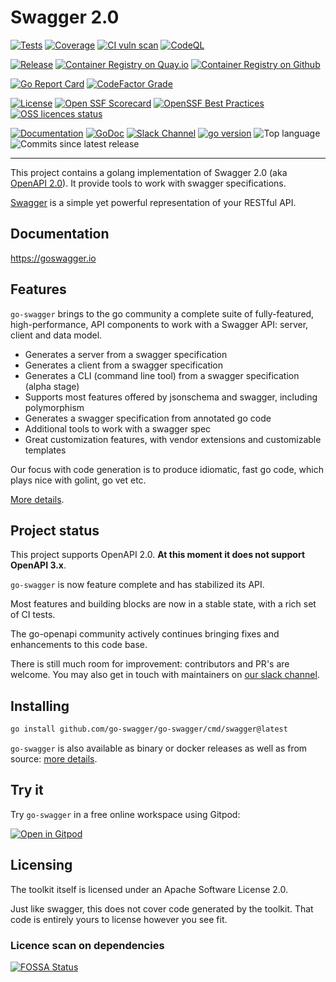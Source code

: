 # Swagger 2.0

<!-- Badges: status  -->
[![Tests][test-badge]][test-url] [![Coverage][cov-badge]][cov-url] [![CI vuln scan][vuln-scan-badge]][vuln-scan-url] [![CodeQL][codeql-badge]][codeql-url]
<!-- Badges: release & docker images  -->
[![Release][release-badge]][release-url] [![Container Registry on Quay.io][quay-badge]][quay-url] [![Container Registry on Github][ghcr-badge]][ghcr-url]
<!-- Badges: code quality  -->
[![Go Report Card][gocard-badge]][gocard-url] [![CodeFactor Grade][codefactor-badge]][codefactor-url]
<!-- Badges: license & compliance -->
[![License][license-badge]][license-url] [![Open SSF Scorecard][ossf-badge]][ossf-url] [![OpenSSF Best Practices][ossf-cci-badge]][ossf-cci-url] [![OSS licences status][fossa-badge]][fossa-url]
<!-- Badges: documentation & support -->
<!-- Badges: others & stats -->
[![Documentation][doc-badge]][doc-url] [![GoDoc][godoc-badge]][godoc-url] [![Slack Channel][slack-badge]][slack-url] [![go version][goversion-badge]][goversion-url] ![Top language][top-badge] ![Commits since latest release][commits-badge]

---

This project contains a golang implementation of Swagger 2.0 (aka [OpenAPI 2.0](https://github.com/OAI/OpenAPI-Specification/blob/old-v3.2.0-dev/versions/2.0.md)).
It provide tools to work with swagger specifications.

[Swagger](https://swagger.io/) is a simple yet powerful representation of your RESTful API.<br>

## Documentation

<https://goswagger.io>

##  Features

`go-swagger` brings to the go community a complete suite of fully-featured, high-performance, API components to  work with a Swagger API: server, client and data model.

* Generates a server from a swagger specification
* Generates a client from a swagger specification
* Generates a CLI (command line tool) from a swagger specification (alpha stage)
* Supports most features offered by jsonschema and swagger, including polymorphism
* Generates a swagger specification from annotated go code
* Additional tools to work with a swagger spec
* Great customization features, with vendor extensions and customizable templates

Our focus with code generation is to produce idiomatic, fast go code, which plays nice with golint, go vet etc.

[More details](https://goswagger.io/go-swagger/features).

##  Project status

This project supports OpenAPI 2.0. **At this moment it does not support OpenAPI 3.x**.

`go-swagger` is now feature complete and has stabilized its API.

Most features and building blocks are now in a stable state, with a rich set of CI tests.

The go-openapi community actively continues bringing fixes and enhancements to this code base.

There is still much room for improvement: contributors and PR's are welcome. You may also get in touch with maintainers on [our slack channel](https://slackin.goswagger.io).

## Installing

```sh
go install github.com/go-swagger/go-swagger/cmd/swagger@latest
```

`go-swagger` is also available as binary or docker releases as well as from source: [more details](https://goswagger.io/go-swagger/install).

## Try it

Try `go-swagger` in a free online workspace using Gitpod:

[![Open in Gitpod](https://gitpod.io/button/open-in-gitpod.svg)](https://gitpod.io#https://github.com/go-swagger/go-swagger)

## Licensing

The toolkit itself is licensed under an Apache Software License 2.0.

Just like swagger, this does not cover code generated by the toolkit. That code is entirely yours to license however you see fit.

### Licence scan on dependencies 

[![FOSSA Status][fossa-badge-large]][fossa-url-large]

<!-- Badges: status  -->
[test-badge]: https://github.com/go-swagger/go-swagger/actions/workflows/test.yaml/badge.svg
[test-url]: https://github.com/go-swagger/go-swagger/actions/workflows/test.yaml
[cov-badge]: https://codecov.io/gh/go-swagger/go-swagger/branch/master/graph/badge.svg
[cov-url]: https://codecov.io/gh/go-swagger/go-swagger
[vuln-scan-badge]: https://github.com/go-swagger/go-swagger/actions/workflows/scanner.yaml/badge.svg
[vuln-scan-url]: https://github.com/go-swagger/go-swagger/actions/workflows/scanner.yaml
[codeql-badge]: https://github.com/go-swagger/go-swagger/actions/workflows/codeql.yaml/badge.svg
[codeql-url]: https://github.com/go-swagger/go-swagger/actions/workflows/codeql.yaml
<!-- Badges: release & docker images  -->
[release-badge]: https://badge.fury.io/gh/go-swagger%2Fgo-swagger.svg
[release-url]: https://badge.fury.io/gh/go-swagger%2Fgo-swagger
[quay-badge]: https://img.shields.io/badge/dynamic/json?url=https%3A%2F%2Fquay.io%2Fapi%2Fv1%2Frepository%2Fgoswagger%2Fswagger%2Ftag%2F%3Flimit%3D1%26onlyActiveTags%3Dtrue%26filter_tag_name%3Dlike%3Av&label=Container%20Registry%20on%20quay.io&query=%24.tags[:1].name&logo=redhatopenshift&logoColor=#EE0000?color=green
[quay-url]: https://quay.io/repository/goswagger/swagger?tab=tags
[ghcr-badge]: https://ghcr-badge-ipv2.onrender.com/go-swagger/go-swagger/latest_tag?ignore=sha-*,edge,master&label=Container%20Registry%20on%20Github
[ghcr-url]: https://github.com/orgs/go-swagger/packages/container/go-swagger/versions?filters[version_type]=tagged
<!-- Badges: code quality  -->
[gocard-badge]: https://goreportcard.com/badge/github.com/go-swagger/go-swagger
[gocard-url]: https://goreportcard.com/report/github.com/go-swagger/go-swagger
[codefactor-badge]: https://img.shields.io/codefactor/grade/github/go-swagger/go-swagger
[codefactor-url]: https://www.codefactor.io/repository/github/go-swagger/go-swagger
<!-- Badges: documentation & support -->
[doc-badge]: https://img.shields.io/badge/doc-site-blue?link=https%3A%2F%2Fgoswagger.io%2Fgo-swagger%2F
[doc-url]: https://goswagger.io/go-swagger
[godoc-badge]: https://godoc.org/github.com/go-swagger/go-swagger?status.svg
[godoc-url]: http://godoc.org/github.com/go-swagger/go-swagger
[slack-badge]: https://slackin.goswagger.io/badge.svg
[slack-url]: https://slackin.goswagger.io
<!-- Badges: license & compliance -->
[license-badge]: http://img.shields.io/badge/license-Apache%20v2-orange.svg
[license-url]: https://github.com/go-swagger/go-swagger/?tab=Apache-2.0-1-ov-file#readme
[ossf-badge]: https://api.securityscorecards.dev/projects/github.com/go-swagger/go-swagger/badge
[ossf-url]: https://securityscorecards.dev/viewer/?uri=github.com/go-swagger/go-swagger
[ossf-cci-badge]: https://www.bestpractices.dev/projects/11359/badge
[ossf-cci-url]: https://www.bestpractices.dev/projects/11359
[fossa-badge]: https://app.fossa.io/api/projects/git%2Bgithub.com%2Fgo-swagger%2Fgo-swagger.svg?type=shield
[fossa-url]: https://app.fossa.io/projects/git%2Bgithub.com%2Fgo-swagger%2Fgo-swagger?ref=badge_shield
[fossa-badge-large]: https://app.fossa.io/api/projects/git%2Bgithub.com%2Fgo-swagger%2Fgo-swagger.svg?type=large
[fossa-url-large]: https://app.fossa.io/projects/git%2Bgithub.com%2Fgo-swagger%2Fgo-swagger?ref=badge_large
[oai-url]: https://raw.githubusercontent.com/swagger-api/swagger-spec/master/LICENSE
<!-- Badges: others & stats -->
[goversion-badge]: https://img.shields.io/github/go-mod/go-version/go-swagger/go-swagger
[goversion-url]: https://github.com/go-swagger/go-swagger/blob/master/go.mod
[top-badge]: https://img.shields.io/github/languages/top/go-swagger/go-swagger
[commits-badge]: https://img.shields.io/github/commits-since/go-swagger/go-swagger/latest
